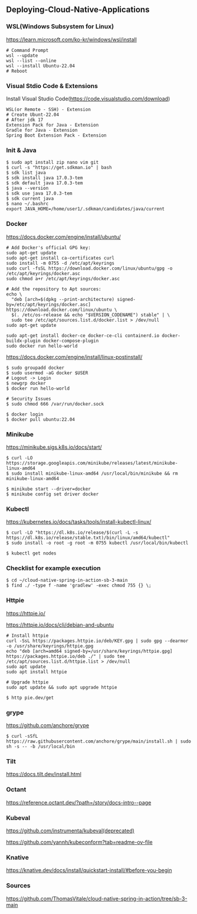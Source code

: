 ## Deploying-Cloud-Native-Applications

### WSL(Windows Subsystem for Linux)

https://learn.microsoft.com/ko-kr/windows/wsl/install

    # Command Prompt
    wsl --update
    wsl --list --online
    wsl --install Ubuntu-22.04
    # Reboot

### Visual Stdio Code & Extensions

Install Visual Studio Code(https://code.visualstudio.com/download)

    WSL(or Remote - SSH) - Extension
    # Create Ubunt-22.04
    # After jdk 17
    Extension Pack for Java - Extension
    Gradle for Java - Extension
    Spring Boot Extension Pack - Extension

### Init & Java

    $ sudo apt install zip nano vim git
    $ curl -s "https://get.sdkman.io" | bash
    $ sdk list java
    $ sdk install java 17.0.3-tem
    $ sdk default java 17.0.3-tem
    $ java --version
    $ sdk use java 17.0.3-tem
    $ sdk current java
    $ nano ~/.bashrc
    export JAVA_HOME=/home/user1/.sdkman/candidates/java/current

### Docker

https://docs.docker.com/engine/install/ubuntu/

    # Add Docker's official GPG key:
    sudo apt-get update
    sudo apt-get install ca-certificates curl
    sudo install -m 0755 -d /etc/apt/keyrings
    sudo curl -fsSL https://download.docker.com/linux/ubuntu/gpg -o /etc/apt/keyrings/docker.asc
    sudo chmod a+r /etc/apt/keyrings/docker.asc

    # Add the repository to Apt sources:
    echo \
      "deb [arch=$(dpkg --print-architecture) signed-by=/etc/apt/keyrings/docker.asc] https://download.docker.com/linux/ubuntu \
      $(. /etc/os-release && echo "$VERSION_CODENAME") stable" | \
      sudo tee /etc/apt/sources.list.d/docker.list > /dev/null
    sudo apt-get update

    sudo apt-get install docker-ce docker-ce-cli containerd.io docker-buildx-plugin docker-compose-plugin
    sudo docker run hello-world

https://docs.docker.com/engine/install/linux-postinstall/

    $ sudo groupadd docker
    $ sudo usermod -aG docker $USER
    # Logout -> Login
    $ newgrp docker
    $ docker run hello-world

    # Security Issues
    $ sudo chmod 666 /var/run/docker.sock
    
    $ docker login
    $ docker pull ubuntu:22.04

### Minikube

https://minikube.sigs.k8s.io/docs/start/

    $ curl -LO https://storage.googleapis.com/minikube/releases/latest/minikube-linux-amd64
    $ sudo install minikube-linux-amd64 /usr/local/bin/minikube && rm minikube-linux-amd64
    
    $ minikube start --driver=docker
    $ minikube config set driver docker

### Kubectl

https://kubernetes.io/docs/tasks/tools/install-kubectl-linux/

    $ curl -LO "https://dl.k8s.io/release/$(curl -L -s https://dl.k8s.io/release/stable.txt)/bin/linux/amd64/kubectl"
    $ sudo install -o root -g root -m 0755 kubectl /usr/local/bin/kubectl
    
    $ kubectl get nodes

### Checklist for example execution

    $ cd ~/cloud-native-spring-in-action-sb-3-main
    $ find ./ -type f -name 'gradlew' -exec chmod 755 {} \;

### Httpie

https://httpie.io/

https://httpie.io/docs/cli/debian-and-ubuntu

    # Install httpie
    curl -SsL https://packages.httpie.io/deb/KEY.gpg | sudo gpg --dearmor -o /usr/share/keyrings/httpie.gpg
    echo "deb [arch=amd64 signed-by=/usr/share/keyrings/httpie.gpg] https://packages.httpie.io/deb ./" | sudo tee /etc/apt/sources.list.d/httpie.list > /dev/null
    sudo apt update
    sudo apt install httpie

    # Upgrade httpie
    sudo apt update && sudo apt upgrade httpie

    $ http pie.dev/get

### grype 

https://github.com/anchore/grype

    $ curl -sSfL https://raw.githubusercontent.com/anchore/grype/main/install.sh | sudo sh -s -- -b /usr/local/bin

### Tilt

https://docs.tilt.dev/install.html

### Octant

https://reference.octant.dev/?path=/story/docs-intro--page

### Kubeval

https://github.com/instrumenta/kubeval(deprecated)

https://github.com/yannh/kubeconform?tab=readme-ov-file

### Knative

https://knative.dev/docs/install/quickstart-install/#before-you-begin

### Sources

https://github.com/ThomasVitale/cloud-native-spring-in-action/tree/sb-3-main


